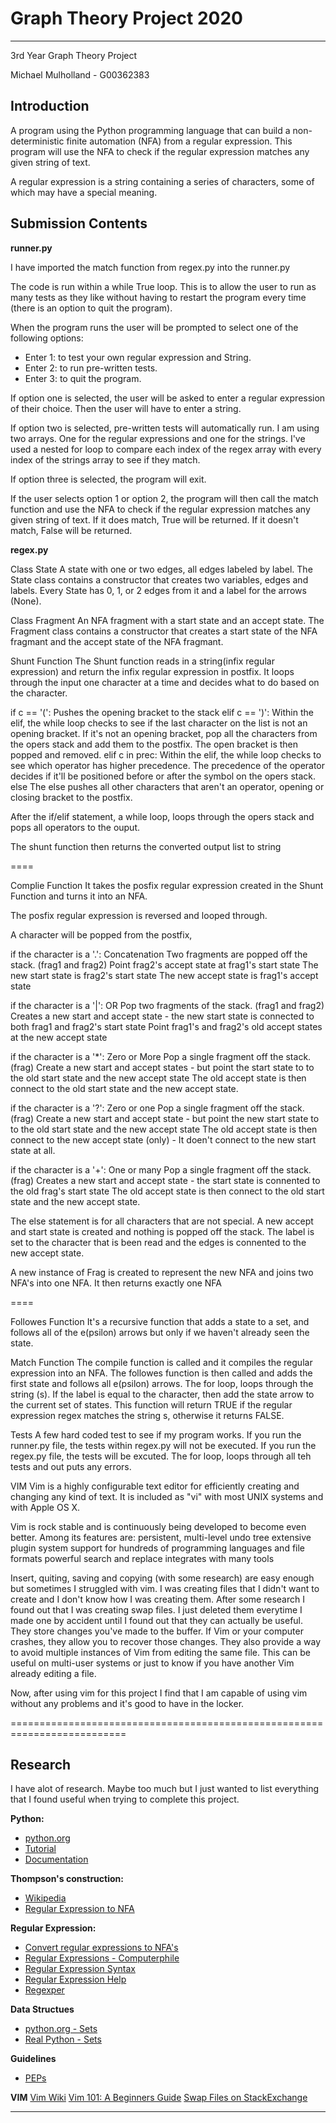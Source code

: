 # Graph Theory Project 2020
<hr>
<p>3rd Year Graph Theory Project</P>
Michael Mulholland - G00362383

## Introduction
<p>A program using the Python programming language that can build a non-deterministic finite automation (NFA) from a regular expression. This program will use the NFA to check if the regular expression matches any given string of text.<p>
  
<p>A regular expression is a string containing a series of characters, some of which may have a special meaning. <p>

## Submission Contents

**runner.py**

<p>I have imported the match function from regex.py into the runner.py<p>

<p>The code is run within a while True loop. This is to allow the user to run as many tests as they like without having to restart the program every time (there is an option to quit the program).<p>

When the program runs the user will be prompted to select one of the following options:
* Enter 1: to test your own regular expression and String.
* Enter 2: to run pre-written tests.
* Enter 3: to quit the program.

<p>If option one is selected, the user will be asked to enter a regular expression of their choice. Then the user will have to enter a string. <p>

<p>If option two is selected, pre-written tests will automatically run. I am using two arrays. One for the regular expressions and one for the strings. I've used a nested for loop to compare each index of the regex array with every index of the strings array to see if they match.<p>

<p>If option three is selected, the program will exit.<p>

<p>If the user selects option 1 or option 2, the program will then call the match function and use the NFA to check if the regular expression matches any given string of text. If it does match, True will be returned. If it doesn't match, False will be returned.<p>



**regex.py**

Class State
A state with one or two edges, all edges labeled by label.
The State class contains a constructor that creates two variables, edges and labels. Every State has 0, 1, or 2 edges from it and a label for the arrows (None).

Class Fragment
An NFA fragment with a start state and an accept state.
The Fragment class contains a constructor that creates a start state of the NFA fragmant and the accept state of the NFA fragmant.

Shunt Function
The Shunt function reads in a string(infix regular expression) and return the infix regular expression in postfix. It loops through the input one character at a time and decides what to do based on the character.

if c == '(':
	Pushes the opening bracket to the stack
elif c == ')':
	Within the elif, the while loop checks to see if the last character on the list is not an opening bracket. 
	If it's not an opening bracket, pop all the characters from the opers stack and add them to the postfix.
	The open bracket is then popped and removed.
elif c in prec:
	Within the elif, the while loop checks to see which operator has higher precedence.
	The precedence of the operator decides if it'll be positioned before or after the symbol on the opers stack.
else
	The else pushes all other characters that aren't an operator, opening or closing bracket to the postfix.

After the if/elif statement, a while loop, loops through the opers stack and pops all operators to the ouput.

The shunt function then returns the converted output list to string

====

Complie Function
It takes the posfix regular expression created in the Shunt Function and turns it into an NFA.

The posfix regular expression is reversed and looped through.

A character will be popped from the postfix,

if the character is a '.':
	Concatenation 
	Two fragments are popped off the stack. (frag1 and frag2)
	Point frag2's accept state at frag1's start state
	The new start state is frag2's start state
	The new accept state is frag1's accept state

if the character is a '|':
	OR
        Pop two fragments of the stack. (frag1 and frag2)
	Creates a new start and accept state - the new start state is connected to both frag1 and frag2's start state
	Point frag1's and frag2's old accept states at the new accept state

if the character is a '*':
	Zero or More
        Pop a single fragment off the stack. (frag)
	Create a new start and accept states - but point the start state to to the old start state and the new accept state
	The old accept state is then connect to the old start state and the new accept state.	

if the character is a '?':
	Zero or one
        Pop a single fragment off the stack. (frag)
	Create a new start and accept state - but point the new start state to to the old start state and the new accept state
	The old accept state is then connect to the new accept state (only) - It doen't connect to the new start state at all.

if the character is a '+':
	One or many
	Pop a single fragment off the stack. (frag)
	Creates a new start and accept state - the start state is connented to the old frag's start state
	The old accept state is then connect to the old start state and the new accept state.

The else statement is for all characters that are not special. A new accept and start state is created and nothing is popped off the stack.
The label is set to the character that is been read and the edges is connented to the new accept state.

A new instance of Frag is created to represent the new NFA and joins two NFA's into one NFA.
It then returns exactly one NFA

====

Followes Function
It's a recursive function that adds a state to a set, and follows all of the e(psilon) arrows but only if we haven't already seen the state.

Match Function
The compile function is called and it compiles the regular expression into an NFA.
The followes function is then called and adds the first state and follows all e(psilon) arrows.
The for loop, loops through the string (s). If the label is equal to the character, then add the state arrow to the current set of states.
This function will return TRUE if the regular expression regex matches the string s, otherwise it returns FALSE.

Tests
A few hard coded test to see if my program works.
If you run the runner.py file, the tests within regex.py will not be executed.
If you run the regex.py file, the tests will be excuted.
The for loop, loops through all teh tests and out puts any errors.

VIM
Vim is a highly configurable text editor for efficiently creating and changing any kind of text. It is included as "vi" with most UNIX systems and with Apple OS X.

Vim is rock stable and is continuously being developed to become even better. Among its features are:
	persistent, multi-level undo tree
	extensive plugin system
	support for hundreds of programming languages and file formats
	powerful search and replace
	integrates with many tools

Insert, quiting, saving and copying (with some research) are easy enough but sometimes I struggled with vim. I was creating files that I didn't want to create and I don't know how I was creating them. After some research I found out that I was creating swap files. I just deleted them everytime I made one by accident until I found out that they can actually be useful. 
They store changes you've made to the buffer. If Vim or your computer crashes, they allow you to recover those changes. They also provide a way to avoid multiple instances of Vim from editing the same file. This can be useful on multi-user systems or just to know if you have another Vim already editing a file.

Now, after using vim for this project I find that I am capable of using vim without any problems and it's good to have in the locker.

==========================================================================

## Research

I have alot of research. Maybe too much but I just wanted to list everything that I found useful when trying to complete this project.

<b>Python:</b>
* [python.org](https://www.python.org/)
* [Tutorial](https://www.youtube.com/watch?v=rfscVS0vtbw)
* [Documentation](https://docs.python.org/3.8/index.html)

<b>Thompson's construction:</b>
* [Wikipedia](https://en.wikipedia.org/wiki/Thompson's_construction)
* [Regular Expression to NFA](https://www.youtube.com/watch?v=RYNN-tb9WxI)

<b>Regular Expression:</b>
* [Convert regular expressions to NFA's](https://cyberzhg.github.io/toolbox/regex2nfa?regex=YSti)
* [Regular Expressions - Computerphile](https://www.youtube.com/watch?v=528Jc3q86F8)
* [Regular Expression Syntax](https://docs.python.org/2/library/re.html#regular-expression-syntax)
* [Regular Expression Help](https://swtch.com/~rsc/regexp/regexp1.html)
* [Regexper](https://regexper.com/#)

<b>Data Structues</b>
* [python.org - Sets](https://docs.python.org/3.8/library/stdtypes.html#set-types-set-frozenset)
* [Real Python - Sets](https://realpython.com/python-sets/)
  
<b>Guidelines</b>
* [PEPs](https://www.python.org/dev/peps/)

<b>VIM</b>
[Vim Wiki](https://en.wikipedia.org/wiki/Vim_(text_editor))
[Vim 101: A Beginners Guide](https://www.linux.com/training-tutorials/vim-101-beginners-guide-vim/)
[Swap Files on StackExchange](https://vi.stackexchange.com/questions/177/what-is-the-purpose-of-swap-files)
***

<br>
